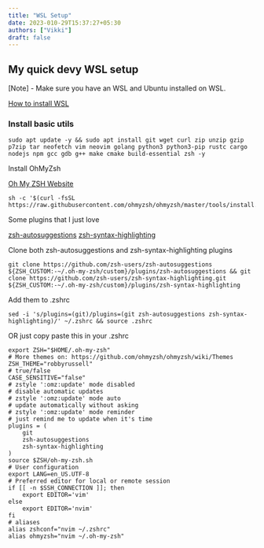 ```yaml
---
title: "WSL Setup"
date: 2023-010-29T15:37:27+05:30
authors: ["Vikki"]
draft: false
---
```


## My quick devy WSL setup

[Note] - Make sure you have an WSL and Ubuntu installed on WSL.

[How to install WSL](https://learn.microsoft.com/en-us/windows/wsl/install)


### Install basic utils

```
sudo apt update -y && sudo apt install git wget curl zip unzip gzip p7zip tar neofetch vim neovim golang python3 python3-pip rustc cargo nodejs npm gcc gdb g++ make cmake build-essential zsh -y
```
Install OhMyZsh

[Oh My ZSH Website](https://ohmyz.sh/)


```
sh -c '$(curl -fsSL https://raw.githubusercontent.com/ohmyzsh/ohmyzsh/master/tools/install.sh)'
```

Some plugins that I just love

[zsh-autosuggestions](https://github.com/zsh-users/zsh-autosuggestions/blob/master/INSTALL.md#oh-my-zsh)
[zsh-syntax-highlighting](https://github.com/zsh-users/zsh-syntax-highlighting/blob/master/INSTALL.md)

Clone both zsh-autosuggestions and zsh-syntax-highlighting plugins

```
git clone https://github.com/zsh-users/zsh-autosuggestions ${ZSH_CUSTOM:-~/.oh-my-zsh/custom}/plugins/zsh-autosuggestions && git clone https://github.com/zsh-users/zsh-syntax-highlighting.git ${ZSH_CUSTOM:-~/.oh-my-zsh/custom}/plugins/zsh-syntax-highlighting
```

Add them to .zshrc

```
sed -i 's/plugins=(git)/plugins=(git zsh-autosuggestions zsh-syntax-highlighting)/' ~/.zshrc && source .zshrc
```

OR just copy paste this in your .zshrc

```
export ZSH="$HOME/.oh-my-zsh"
# More themes on: https://github.com/ohmyzsh/ohmyzsh/wiki/Themes
ZSH_THEME="robbyrussell"
# true/false
CASE_SENSITIVE="false"
# zstyle ':omz:update' mode disabled
# disable automatic updates
# zstyle ':omz:update' mode auto
# update automatically without asking
# zstyle ':omz:update' mode reminder
# just remind me to update when it's time
plugins = (
	git
	zsh-autosuggestions
	zsh-syntax-highlighting
)
source $ZSH/oh-my-zsh.sh
# User configuration
export LANG=en_US.UTF-8
# Preferred editor for local or remote session
if [[ -n $SSH_CONNECTION ]]; then
	export EDITOR='vim'
else
	export EDITOR='nvim'
fi
# aliases
alias zshconf="nvim ~/.zshrc"
alias ohmyzsh="nvim ~/.oh-my-zsh"
```